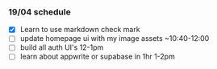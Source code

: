 ### 19/04 schedule

- [x] Learn to use markdown check mark
- [ ] update homepage ui with my image assets ~10:40-12:00
- [ ] build all auth UI's 12-1pm
- [ ] learn about appwrite or supabase in 1hr 1-2pm

